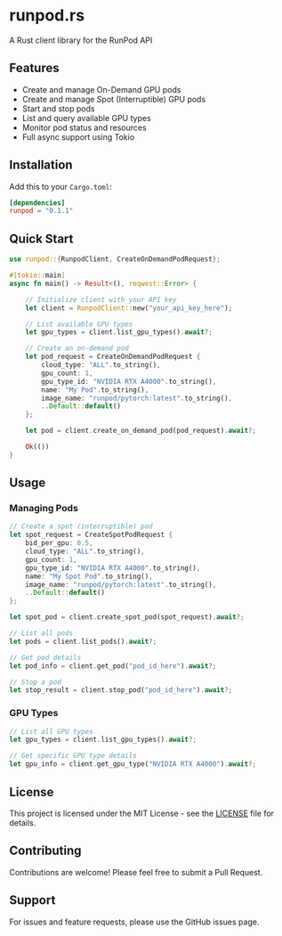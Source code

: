 # runpod.rs

A Rust client library for the RunPod API

## Features

- Create and manage On-Demand GPU pods
- Create and manage Spot (Interruptible) GPU pods
- Start and stop pods
- List and query available GPU types
- Monitor pod status and resources
- Full async support using Tokio

## Installation

Add this to your `Cargo.toml`:

```toml
[dependencies]
runpod = "0.1.1"
```

## Quick Start

```rust
use runpod::{RunpodClient, CreateOnDemandPodRequest};

#[tokio::main]
async fn main() -> Result<(), reqwest::Error> {

    // Initialize client with your API key
    let client = RunpodClient::new("your_api_key_here");

    // List available GPU types
    let gpu_types = client.list_gpu_types().await?;

    // Create an on-demand pod
    let pod_request = CreateOnDemandPodRequest {
        cloud_type: "ALL".to_string(),
        gpu_count: 1,
        gpu_type_id: "NVIDIA RTX A4000".to_string(),
        name: "My Pod".to_string(),
        image_name: "runpod/pytorch:latest".to_string(),
        ..Default::default()
    };

    let pod = client.create_on_demand_pod(pod_request).await?;

    Ok(())
}
```


## Usage

### Managing Pods

```rust
// Create a spot (interruptible) pod
let spot_request = CreateSpotPodRequest {
    bid_per_gpu: 0.5,
    cloud_type: "ALL".to_string(),
    gpu_count: 1,
    gpu_type_id: "NVIDIA RTX A4000".to_string(),
    name: "My Spot Pod".to_string(),
    image_name: "runpod/pytorch:latest".to_string(),
    ..Default::default()
};

let spot_pod = client.create_spot_pod(spot_request).await?;

// List all pods
let pods = client.list_pods().await?;

// Get pod details
let pod_info = client.get_pod("pod_id_here").await?;

// Stop a pod
let stop_result = client.stop_pod("pod_id_here").await?;
```

### GPU Types

```rust
// List all GPU types
let gpu_types = client.list_gpu_types().await?;

// Get specific GPU type details
let gpu_info = client.get_gpu_type("NVIDIA RTX A4000").await?;
```

## License

This project is licensed under the MIT License - see the [LICENSE](LICENSE) file for details.

## Contributing

Contributions are welcome! Please feel free to submit a Pull Request.

## Support

For issues and feature requests, please use the GitHub issues page.